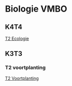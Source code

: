 # Biologie VMBO

## K4T4
[T2 Ecologie](themas/K4T4ecologie.md)

## K3T3
### T2 voortplanting
[T2 Voortplanting](themas/K3T3voorplanting.md)

